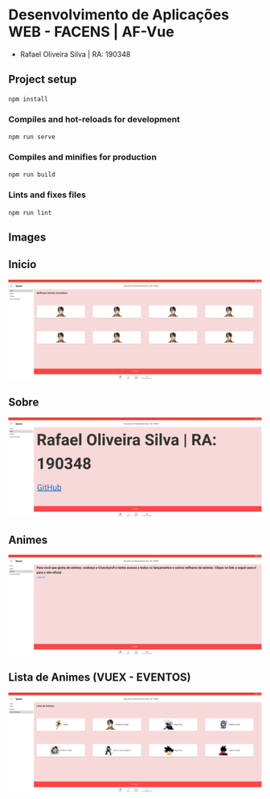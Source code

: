 # Desenvolvimento de Aplicações WEB - FACENS | AF-Vue

- Rafael Oliveira Silva | RA: 190348

## Project setup

```
npm install
```

### Compiles and hot-reloads for development

```
npm run serve
```

### Compiles and minifies for production

```
npm run build
```

### Lints and fixes files

```
npm run lint
```

## Images

## Inicio

![Screenshot](Images/Inicio.png)

## Sobre

![Screenshot](Images/Sobre.png)

## Animes

![Screenshot](Images/Animes.png)

## Lista de Animes (VUEX - EVENTOS)

![Screenshot](Images/AnimeList.png)